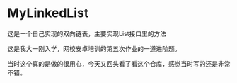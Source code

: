 # MyLinkedList

这是一个自己实现的双向链表，主要实现List接口里的方法

这是我大一刚入学，网校安卓培训的第五次作业的一道进阶题。

当时这个真的是做的很用心，今天又回头看了看这个仓库，感觉当时写的还是非常不错。

